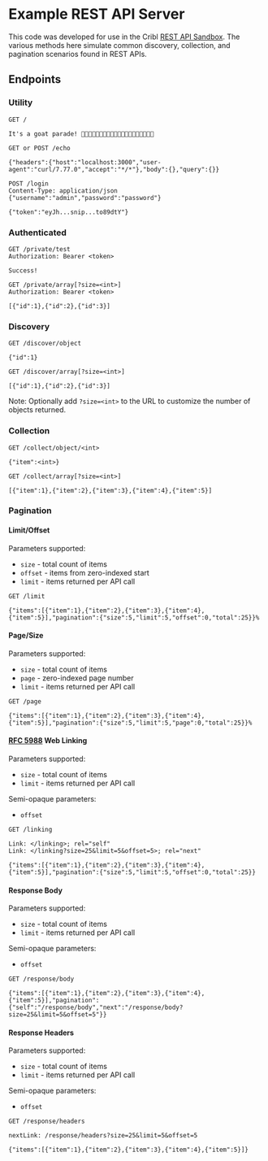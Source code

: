 # Example REST API Server

This code was developed for use in the Cribl [REST API Sandbox](https://sandbox.cribl.io/course/rest). The various methods here simulate common discovery, collection, and pagination scenarios found in REST APIs.

## Endpoints

### Utility

```text
GET /

It's a goat parade! 🐐🐐🐐🐐🐐🐐🐐🐐🐐🐐🐐🐐🐐🐐🐐🐐🐐🐐🐐🐐
```

```
GET or POST /echo

{"headers":{"host":"localhost:3000","user-agent":"curl/7.77.0","accept":"*/*"},"body":{},"query":{}}
```

```
POST /login
Content-Type: application/json
{"username":"admin","password":"password"}

{"token":"eyJh...snip...to89dtY"}
```

### Authenticated

```
GET /private/test
Authorization: Bearer <token>

Success!
```

```
GET /private/array[?size=<int>]
Authorization: Bearer <token>

[{"id":1},{"id":2},{"id":3}]
```

### Discovery

```
GET /discover/object

{"id":1}
```

```
GET /discover/array[?size=<int>]

[{"id":1},{"id":2},{"id":3}]
```

Note: Optionally add `?size=<int>` to the URL to customize the number of objects returned.

### Collection

```
GET /collect/object/<int>

{"item":<int>}
```

```
GET /collect/array[?size=<int>]

[{"item":1},{"item":2},{"item":3},{"item":4},{"item":5}]
```

### Pagination

#### Limit/Offset

Parameters supported:
* `size` - total count of items
* `offset` - items from zero-indexed start
* `limit` - items returned per API call

```
GET /limit

{"items":[{"item":1},{"item":2},{"item":3},{"item":4},{"item":5}],"pagination":{"size":5,"limit":5,"offset":0,"total":25}}%
```

#### Page/Size

Parameters supported:
* `size` - total count of items
* `page` - zero-indexed page number
* `limit` - items returned per API call

```
GET /page

{"items":[{"item":1},{"item":2},{"item":3},{"item":4},{"item":5}],"pagination":{"size":5,"limit":5,"page":0,"total":25}}%
```

#### [RFC 5988](https://www.rfc-editor.org/rfc/rfc5988) Web Linking

Parameters supported:
* `size` - total count of items
* `limit` - items returned per API call

Semi-opaque parameters:
* `offset`

```
GET /linking

Link: </linking>; rel="self"
Link: </linking?size=25&limit=5&offset=5>; rel="next"

{"items":[{"item":1},{"item":2},{"item":3},{"item":4},{"item":5}],"pagination":{"size":5,"limit":5,"offset":0,"total":25}}
```

#### Response Body

Parameters supported:
* `size` - total count of items
* `limit` - items returned per API call

Semi-opaque parameters:
* `offset`

```
GET /response/body

{"items":[{"item":1},{"item":2},{"item":3},{"item":4},{"item":5}],"pagination":{"self":"/response/body","next":"/response/body?size=25&limit=5&offset=5"}}
```

#### Response Headers

Parameters supported:
* `size` - total count of items
* `limit` - items returned per API call

Semi-opaque parameters:
* `offset`

```
GET /response/headers

nextLink: /response/headers?size=25&limit=5&offset=5

{"items":[{"item":1},{"item":2},{"item":3},{"item":4},{"item":5}]}
```
